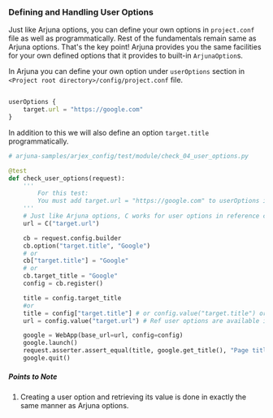 ### Defining and Handling User Options

Just like Arjuna options, you can define your own options in `project.conf` file as well as programmatically. Rest of the fundamentals remain same as Arjuna options. That's the key point! Arjuna provides you the same facilities for your own defined options that it provides to built-in `ArjunaOption`s.

In Arjuna you can define your own option under `userOptions` section in `<Project root directory>/config/project.conf` file.

```javascript

userOptions {
    target.url = "https://google.com"
}
```

In addition to this we will also define an option `target.title` programmatically.

```python
# arjuna-samples/arjex_config/test/module/check_04_user_options.py

@test
def check_user_options(request):
    '''
        For this test:
        You must add target.url = "https://google.com" to userOptions in project.conf to see the impact.
    '''
    # Just like Arjuna options, C works for user options in reference config
    url = C("target.url")

    cb = request.config.builder
    cb.option("target.title", "Google")
    # or
    cb["target.title"] = "Google"
    # or
    cb.target_title = "Google"
    config = cb.register()

    title = config.target_title
    #or
    title = config["target.title"] # or config.value("target.title") or other variants seen earlier
    url = config.value("target.url") # Ref user options are available in new config as well.

    google = WebApp(base_url=url, config=config)
    google.launch()
    request.asserter.assert_equal(title, google.get_title(), "Page title does not match.")
    google.quit()
```

##### Points to Note
1. Creating a user option and retrieving its value is done in exactly the same manner as Arjuna options.

